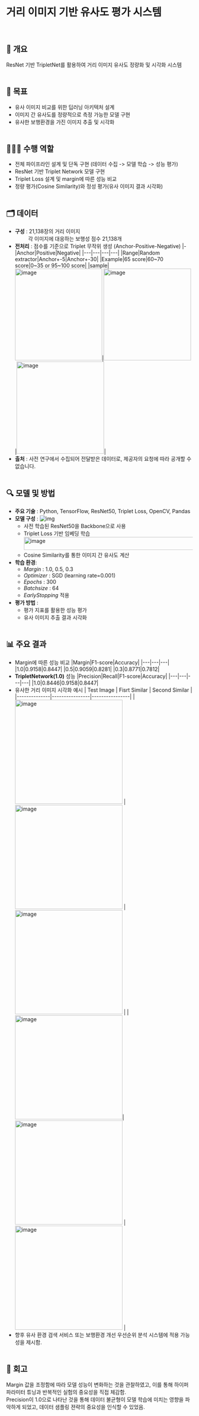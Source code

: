 # 거리 이미지 기반 유사도 평가 시스템
<br>

## 💬 개요
ResNet 기반 TripletNet를 활용하여 거리 이미지 유사도 정량화 및 시각화 시스템
<br><br>

## 📌 목표
- 유사 이미지 비교를 위한 딥러닝 아키텍처 설계
- 이미지 간 유사도를 정량적으로 측정 가능한 모델 구현
- 유사한 보행환경을 가진 이미지 추출 및 시각화
<br><br>

## 🙋🏻‍♀️ 수행 역할
- 전체 파이프라인 설계 및 단독 구현 (데이터 수집 -> 모델 학습 -> 성능 평가)
- ResNet 기반 Triplet Network 모델 구현
- Triplet Loss 설계 및 margin에 따른 성능 비교
- 정량 평가(Cosine Similarity)와 정성 평가(유사 이미지 결과 시각화)
<br><br>

## 🗂️ 데이터
- **구성** : 21,138장의 거리 이미지 <br>
  &nbsp;&nbsp;&nbsp;&nbsp;&nbsp;&nbsp;&nbsp;&nbsp; 각 이미지에 대응하는 보행성 점수 21,138개
- **전처리** : 점수를 기준으로 Triplet 무작위 생성 (Anchor-Positive-Negative)
  |-|Anchor|Positive|Negative|
  |---|---|---|---|
  |Range|Random extractor|Anchor+-5|Anchor+-30|
  |Example|65 score|60~70 score|0\~35 or 95\~100 score|
  |sample|<img width="235" height="247" alt="image" src="https://github.com/user-attachments/assets/bc91f698-65c3-47ec-bd7e-a6c346ed3fa9" />|<img width="236" height="247" alt="image" src="https://github.com/user-attachments/assets/0c03045c-6f53-4511-98ab-a61beeceb3ad" />|<img width="236" height="248" alt="image" src="https://github.com/user-attachments/assets/9fb5f399-8d76-43f2-8d31-2151590d60e1" />|
- **출처** : 사전 연구에서 수집되어 전달받은 데이터로, 제공자의 요청에 따라 공개할 수 없습니다.
<br><br>

## 🔍 모델 및 방법
- **주요 기술** : Python, TensorFlow, ResNet50, Triplet Loss, OpenCV, Pandas 
- **모델 구성** :
![img](https://github.com/user-attachments/assets/686f9316-9229-49d2-aa4a-f4a2a3aa0ffa)
  - 사전 학습된 ResNet50을 Backbone으로 사용
  - Triplet Loss 기반 임베딩 학습 <br><img width="500" height="35" alt="image" src="https://github.com/user-attachments/assets/ac4f175a-b037-4079-860e-56aa222fa97f" />
  - Cosine Similarity를 통한 이미지 간 유사도 계산
- **학습 환경**:
  - *Margin* : 1.0, 0.5, 0.3
  - *Optimizer* : SGD (learning rate=0.001)
  - *Epochs* : 300
  - *Batchsize* : 64
  - *EarlyStopping* 적용
- **평가 방법** :
  - 평가 지표를 활용한 성능 평가
  - 유사 이미지 추출 결과 시각화
  <br><br>

## 📊 주요 결과
- Margin에 따른 성능 비교
  |Margin|F1-score|Accuracy|
  |---|---|---|
  |1.0|0.9158|0.8447|
  |0.5|0.9059|0.8281|
  |0.3|0.8771|0.7812|
- **TripletNetwork(1.0)** 성능
  |Precision|Recall|F1-score|Accuracy|
  |---|---|---|---|
  |1.0|0.8446|0.9158|0.8447|
- 유사한 거리 이미지 시각화 예시
  | Test Image | Fisrt Similar | Second Similar |
  |--------------|----------------|----------------|
  | <img width="290" height="280" alt="image" src="https://github.com/user-attachments/assets/0928e5b8-a18f-40a4-ae80-463837a454f9" /> | <img width="290" height="280" alt="image" src="https://github.com/user-attachments/assets/bc46c716-04ce-4aa1-9b92-a1d8c8b49a2f" /> | <img width="290" height="280" alt="image" src="https://github.com/user-attachments/assets/548129b2-2912-4bb7-bd82-2ef702c86564" /> |
  |<img width="290" height="280" alt="image" src="https://github.com/user-attachments/assets/ba1190bc-6432-47c4-8703-87fa2e162900" />|<img width="290" height="280" alt="image" src="https://github.com/user-attachments/assets/ef7de523-12b6-4465-97ce-2b6ce7d5f3ce" /> | <img width="290" height="280" alt="image" src="https://github.com/user-attachments/assets/6dd28aa4-17c8-4cdb-b854-f6d7e6e70131" /> |
- 향후 유사 환경 검색 서비스 또는 보행환경 개선 우선순위 분석 시스템에 적용 가능성을 제시함.
<br><br>

## 🔁 회고
Margin 값을 조정함에 따라 모델 성능이 변화하는 것을 관찰하였고, 이를 통해 하이퍼파라미터 튜닝과 반복적인 실험의 중요성을 직접 체감함.<br> 
Precision이 1.0으로 나타난 것을 통해 데이터 불균형이 모델 학습에 미치는 영향을 파악하게 되었고, 데이터 샘플링 젼략의 중요성을 인식할 수 있었음.
